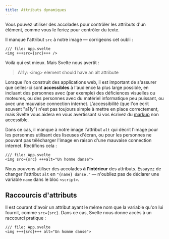 ```yaml
---
title: Attributs dynamiques
---
```


Vous pouvez utiliser des accolades pour contrôler les attributs d'un élément, comme vous le feriez pour contrôler du texte.

Il manque l'attribut `src` à notre image — corrigeons cet oubli :

```svelte
/// file: App.svelte
<img +++src={src}+++ />
```

Voilà qui est mieux. Mais Svelte nous avertit :

> A11y: &lt;img&gt; element should have an alt attribute

Lorsque l'on construit des applications web, il est important de s'assurer que celles-ci sont **accessibles** à l'audience la plus large possible, en incluant des personnes avec (par exemple) des déficiences visuelles ou moteures, ou des personnes avec du matériel informatique peu puissant, ou avec une mauvaise connection internet. L'accessibilité (que l'on écrit souvent "a11y") n'est pas toujours simple à mettre en place correctement, mais Svelte vous aidera en vous avertissant si vos écrivez du <span class="vo">[markup](PUBLIC_SVELTE_SITE_URL/docs/web#markup)</span> non accessible.

Dans ce cas, il manque à notre image l'attribut `alt` qui décrit l'image pour les personnes utilisant des liseuses d'écran, ou pour les personnes ne pouvant pas télécharger l'image en raison d'une mauvaise connection internet. Rectifions cela :

```svelte
/// file: App.svelte
<img src={src} +++alt="Un homme danse">
```

Nous pouvons utiliser des accolades **à l'intérieur** des attributs. Essayez de changer l'attribut `alt` en `"{name} danse."` — n'oubliez pas de déclarer une variable `name` dans le bloc `<script>`.

## Raccourcis d'attributs

Il est courant d'avoir un attribut ayant le même nom que la variable qu'on lui fournit, comme `src={src}`. Dans ce cas, Svelte nous donne accès à un raccourci pratique :

```svelte
/// file: App.svelte
<img +++{src}+++ alt="Un homme danse">
```
